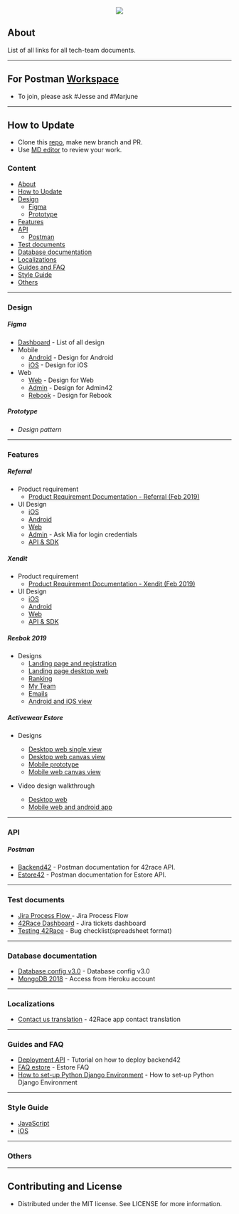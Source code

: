 <p align="center">
    <img src="https://raw.githubusercontent.com/42Race/42Documentation/master/logo.png">
</p>


## About
List of all links for all tech-team documents.

------------

## For Postman [Workspace](https://estore-42race.postman.co/workspaces/1993d94c-cc56-4bd3-887e-206dbcba6e4e/collections)
- To join, please ask #Jesse and #Marjune

------------

## How to Update
- Clone this [repo](https://github.com/42Race/42Documentation.git), make new branch and PR.
- Use [MD editor](https://pandao.github.io/editor.md/en.html) to review your work.

### Content
- [About](#about)
- [How to Update](#how-to-update)
- [Design](#Design) <!-- includes prototye, design patern, figma. etc-->
	- [Figma](#figma)
	- [Prototype](#prototype)
- [Features](#features)
- [API](#api)
	- [Postman](#postman)
- [Test documents](#test-documents)
- [Database documentation](#database-documentation)
- [Localizations](#localizations)
- [Guides and FAQ](#guides-and-faq)
- [Style Guide](#style-guide)
- [Others](#others)

------------


### Design
##### Figma
- [Dashboard](https://www.figma.com/files/team/537161027468115773/42race) - List of all design
- Mobile
	- [Android](https://www.figma.com/files/project/590493/Android) - Design for Android
	- [iOS](https://www.figma.com/files/project/606691/iOS) - Design for iOS
- Web
	- [Web](https://www.figma.com/files/project/597459/Web) - Design for Web
	- [Admin](https://www.figma.com/files/project/872273) - Design for Admin42
	- [Rebook](https://www.figma.com/files/project/872273) - Design for Rebook

##### Prototype
- *Design pattern*

------------
### Features

##### Referral
- Product requirement
	- [Product Requirement Documentation -  Referral (Feb 2019)](https://docs.google.com/document/d/1fImq0kJOC782otRb-lwc0m1cPGUt6DU5XIFt_-oXnB0/edit#heading=h.rqmzwxl80sda)
- UI Design
	- [iOS](https://www.figma.com/file/KvbKlqvnhbtOIfeLFaImne/iOS-Referral?node-id=1671%3A0)
	- [Android](https://www.figma.com/file/ahIrm5DX948zMR9EdPX2Eqg1/Android-Referral?node-id=0%3A1)
	- [Web](https://www.figma.com/file/N4Csmhw6EG00NDeufx3gwqfY/Web-Referral)
	- [Admin](https://whimsical.co/TYoppDRsPtZXPijUxEZvt7) - Ask Mia for login credentials
	- [API & SDK](https://www.invitereferrals.com/campaign/documentation/home)

##### Xendit
- Product requirement
	- [Product Requirement Documentation -  Xendit (Feb 2019)](https://docs.google.com/document/d/1aB6nuIqzD9EWCWKJluhcHEVlotTOZCoj42JhabwygnU/edit#heading=h.ifcm289ndwhm)
- UI Design
	- [iOS](https://www.figma.com/file/ciIsTwSHlpJnAOeyDY0OjRvA/iOS-Races-and-Registration?node-id=769%3A2756)
	- [Android](https://www.figma.com/file/MIBsHWR4AOPUkfQ4xbt1qEEE/Android-Races-and-Registration?node-id=763%3A2113)
	- [Web](https://www.figma.com/file/hAuT224Oxmy53lTk87bqZSwI/Web-Races%2C-Registration)
	- [API & SDK](https://xendit.github.io/apireference/?php#get-balance)

##### Reebok 2019

- Designs
	- [Landing page and registration](https://www.figma.com/file/FMAN9Tldhenm5UIFtXnuZtPo/Website-Reebok?node-id=0%3A1)
	- [Landing page desktop web](https://www.figma.com/file/FMAN9Tldhenm5UIFtXnuZtPo/Website-Reebok?node-id=190%3A2770)
	- [Ranking](https://www.figma.com/file/FMAN9Tldhenm5UIFtXnuZtPo/Website-Reebok?node-id=78%3A1986)
	- [My Team](https://www.figma.com/file/FMAN9Tldhenm5UIFtXnuZtPo/Website-Reebok?node-id=79%3A1806)
	- [Emails](https://www.figma.com/file/FMAN9Tldhenm5UIFtXnuZtPo/Website-Reebok?node-id=185%3A1732)
	- [Android and iOS view](https://www.figma.com/file/FMAN9Tldhenm5UIFtXnuZtPo/Website-Reebok?node-id=1417%3A5472)

##### Activewear Estore

- Designs
	- [Desktop web single view](https://www.figma.com/proto/aAjt05QvRJiSGGiUMDnDgG/Web-Estore?node-id=258%3A23&viewport=38%2C25%2C0.383774&scaling=min-zoom)
	- [Desktop web canvas view](https://www.figma.com/file/aAjt05QvRJiSGGiUMDnDgG/Web-Estore?node-id=258%3A23)
	- [Mobile prototype](https://www.figma.com/proto/aAjt05QvRJiSGGiUMDnDgG/Web-Estore?node-id=64%3A905&viewport=185%2C466%2C0.233721&scaling=scale-down)
	- [Mobile web canvas view](https://www.figma.com/file/aAjt05QvRJiSGGiUMDnDgG/Web-Estore?node-id=64%3A863)

- Video design walkthrough
	- [Desktop web](https://www.useloom.com/share/367d78767c84403f9f8a131b7f18cf14)
	- [Mobile web and android app](https://www.useloom.com/share/cdf8ac503462411cb38da951aefe0e50)


------------

### API
##### Postman
- [Backend42](https://documenter.getpostman.com/view/1947812/RztrHkoA) - Postman documentation for 42race API.
- [Estore42](https://documenter.getpostman.com/view/2756274/RztitqDH) - Postman documentation for Estore API.

------------

### Test documents
- [Jira Process Flow ](https://docs.google.com/document/d/1BzraNQuaivxh5HHTUv_F6Ww_1UQlPmPWm52AwbiTQvY/edit) - Jira Process Flow
- [42Race Dashboard](https://42race.atlassian.net/secure/Dashboard.jspa) - Jira tickets dashboard
- [Testing 42Race](https://docs.google.com/spreadsheets/d/1vkeAt9uEdOzdqTOW1D524dENqnAJJCVEYWcDIa1lEAI/edit#gid=529822935) - Bug checklist(spreadsheet format)

------------
### Database documentation
- [Database config v3.0](https://docs.google.com/spreadsheets/d/1PGKy-Z7j64CgfiJOCyZDch1E-YuNuOWXK9XP2KsYpv8/edit#gid=1142400682) - Database config v3.0
- [MongoDB  2018](https://docs.google.com/spreadsheets/d/1GRuhI4PvSlILo5HtbjjHYu_gPpJLXFfCFyvhoAkN-Yo/edit#gid=0) - Access from Heroku account

------------
### Localizations
- [Contact us translation](https://docs.google.com/spreadsheets/d/1lgPvPZq5OR8Cf2If63LUK9q_Gf-kAiRekWn28MbgbcU/edit#gid=1897700770) - 42Race app contact translation

------------

### Guides and FAQ
- [Deployment API](https://docs.google.com/document/d/1tn5rwHc44RjYitdxquy-MZbraoSjOczOMlH3GY4w9V4/edit?usp=sharing) - Tutorial on how to deploy backend42
- [FAQ estore](https://docs.google.com/spreadsheets/d/1lEvipqvqfyn1R2sPtLBSVGYmcIsRpT5QzvJs1si6SgM/edit#gid=758454368) - Estore FAQ
- [How to set-up Python Django Environment](https://docs.google.com/document/d/1nVW5RSeiy8IWGdMqNsrEgA2uJmHq7j0ss52FRLUx4MI/edit) - How to set-up Python Django Environment

------------

### Style Guide
- [JavaScript](https://docs.google.com/document/d/17K7cJvR9wECS9hV5oUO93LVqMDXE-4ErbpmTKq2P9gE/edit#heading=h.py4uwidb66gj)
- [iOS](https://drive.google.com/drive/folders/12OGFbI5Z-YhlvyRDWdhZMA0qPrRQ4q0w)

------------

### Others


------------

## Contributing and License
 * Distributed under the MIT license. See LICENSE for more information.
